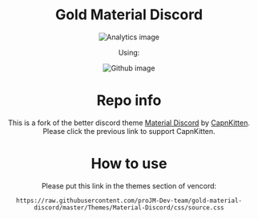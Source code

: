 <div align='center'>

# Gold Material Discord
![Analytics image](https://repobeats.axiom.co/api/embed/17869aa857f47c75c24ff4fed97d904c3aee7360.svg "Analytics image")

Using:

![Github image](https://img.shields.io/badge/GitHub-100000?style=for-the-badge&logo=github&logoColor=white "Github")

# Repo info
This is a fork of the better discord theme [Material Discord](https://github.com/CapnKitten/BetterDiscord/tree/master/Themes/Material-Discord) by [CapnKitten](https://github.com/sponsors/CapnKitten). Please click the previous link to support CapnKitten.

# How to use
Please put this link in the themes section of vencord:

```
https://raw.githubusercontent.com/proJM-Dev-team/gold-material-discord/master/Themes/Material-Discord/css/source.css
```
